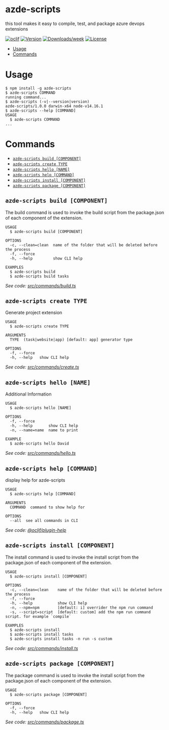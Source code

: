 azde-scripts
============

this tool makes it easy to compile, test, and package azure devops extensions

[![oclif](https://img.shields.io/badge/cli-oclif-brightgreen.svg)](https://oclif.io)
[![Version](https://img.shields.io/npm/v/azde-scripts.svg)](https://npmjs.org/package/azde-scripts)
[![Downloads/week](https://img.shields.io/npm/dw/azde-scripts.svg)](https://npmjs.org/package/azde-scripts)
[![License](https://img.shields.io/npm/l/azde-scripts.svg)](https://github.com/davidpolaniaac/azde-scripts/blob/master/package.json)

<!-- toc -->
* [Usage](#usage)
* [Commands](#commands)
<!-- tocstop -->
# Usage
<!-- usage -->
```sh-session
$ npm install -g azde-scripts
$ azde-scripts COMMAND
running command...
$ azde-scripts (-v|--version|version)
azde-scripts/1.0.0 darwin-x64 node-v14.16.1
$ azde-scripts --help [COMMAND]
USAGE
  $ azde-scripts COMMAND
...
```
<!-- usagestop -->
# Commands
<!-- commands -->
* [`azde-scripts build [COMPONENT]`](#azde-scripts-build-component)
* [`azde-scripts create TYPE`](#azde-scripts-create-type)
* [`azde-scripts hello [NAME]`](#azde-scripts-hello-name)
* [`azde-scripts help [COMMAND]`](#azde-scripts-help-command)
* [`azde-scripts install [COMPONENT]`](#azde-scripts-install-component)
* [`azde-scripts package [COMPONENT]`](#azde-scripts-package-component)

## `azde-scripts build [COMPONENT]`

The build command is used to invoke the build script from the package.json of each component of the extension.

```
USAGE
  $ azde-scripts build [COMPONENT]

OPTIONS
  -c, --clean=clean  name of the folder that will be deleted before the process
  -f, --force
  -h, --help         show CLI help

EXAMPLES
  $ azde-scripts build
  $ azde-scripts build tasks
```

_See code: [src/commands/build.ts](https://github.com/davidpolaniaac/azde-scripts/blob/v1.0.0/src/commands/build.ts)_

## `azde-scripts create TYPE`

Generate project extension

```
USAGE
  $ azde-scripts create TYPE

ARGUMENTS
  TYPE  (task|website|app) [default: app] generator type

OPTIONS
  -f, --force
  -h, --help   show CLI help
```

_See code: [src/commands/create.ts](https://github.com/davidpolaniaac/azde-scripts/blob/v1.0.0/src/commands/create.ts)_

## `azde-scripts hello [NAME]`

Additional Information

```
USAGE
  $ azde-scripts hello [NAME]

OPTIONS
  -f, --force
  -h, --help       show CLI help
  -n, --name=name  name to print

EXAMPLE
  $ azde-scripts hello David
```

_See code: [src/commands/hello.ts](https://github.com/davidpolaniaac/azde-scripts/blob/v1.0.0/src/commands/hello.ts)_

## `azde-scripts help [COMMAND]`

display help for azde-scripts

```
USAGE
  $ azde-scripts help [COMMAND]

ARGUMENTS
  COMMAND  command to show help for

OPTIONS
  --all  see all commands in CLI
```

_See code: [@oclif/plugin-help](https://github.com/oclif/plugin-help/blob/v3.2.3/src/commands/help.ts)_

## `azde-scripts install [COMPONENT]`

The install command is used to invoke the install script from the package.json of each component of the extension.

```
USAGE
  $ azde-scripts install [COMPONENT]

OPTIONS
  -c, --clean=clean    name of the folder that will be deleted before the process
  -f, --force
  -h, --help           show CLI help
  -n, --npm=npm        [default: i] overrider the npm run command
  -s, --script=script  [default: custom] add the npm run command script. for example `compile`

EXAMPLES
  $ azde-scripts install
  $ azde-scripts install tasks
  $ azde-scripts install tasks -n run -s custom
```

_See code: [src/commands/install.ts](https://github.com/davidpolaniaac/azde-scripts/blob/v1.0.0/src/commands/install.ts)_

## `azde-scripts package [COMPONENT]`

The package command is used to invoke the install script from the package.json of each component of the extension.

```
USAGE
  $ azde-scripts package [COMPONENT]

OPTIONS
  -f, --force
  -h, --help   show CLI help
```

_See code: [src/commands/package.ts](https://github.com/davidpolaniaac/azde-scripts/blob/v1.0.0/src/commands/package.ts)_
<!-- commandsstop -->
